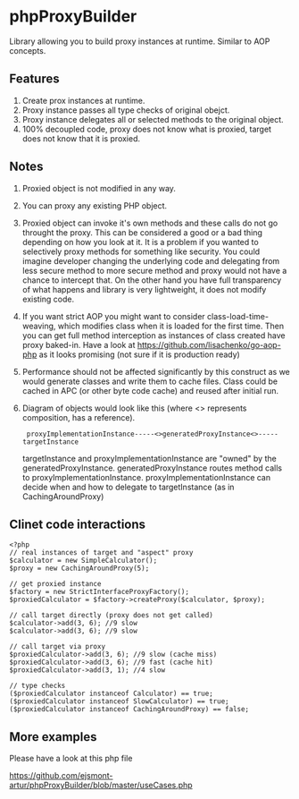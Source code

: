phpProxyBuilder
===============

Library allowing you to build proxy instances at runtime. Similar to AOP concepts.

## Features ##

1. Create prox instances at runtime. 
2. Proxy instance passes all type checks of original obejct.
3. Proxy instance delegates all or selected methods to the original object.
4. 100% decoupled code, proxy does not know what is proxied, target does not know that it is proxied.

## Notes ##

1. Proxied object is not modified in any way. 
2. You can proxy any existing PHP object.
3. Proxied object can invoke it's own methods and these calls do not go throught the proxy. 
    This can be considered a good or a bad thing depending on how you look at it. It is a problem if you wanted to 
    selectively proxy methods for something like security. You could imagine developer changing the underlying code
    and delegating from less secure method to more secure method and proxy would not have a chance to intercept that.
    On the other hand you have full transparency of what happens and library is very lightweight, it does not modify existing code.
4. If you want strict AOP you might want to consider class-load-time-weaving, which modifies class when it is loaded for the first time.
    Then you can get full method interception as instances of class created have proxy baked-in.
    Have a look at https://github.com/lisachenko/go-aop-php as it looks promising (not sure if it is production ready)
5. Performance should not be affected significantly by this construct as we would generate classes and write them to cache files.
    Class could be cached in APC (or other byte code cache) and reused after initial run.
6. Diagram of objects would look like this (where <> represents composition, has a reference).

        proxyImplementationInstance-----<>generatedProxyInstance<>-----targetInstance

    targetInstance and proxyImplementationInstance are "owned" by the generatedProxyInstance. 
    generatedProxyInstance routes method calls to proxyImplementationInstance.
    proxyImplementationInstance can decide when and how to delegate to targetInstance (as in CachingAroundProxy)
    

## Clinet code interactions ##

    <?php
    // real instances of target and "aspect" proxy
    $calculator = new SimpleCalculator();
    $proxy = new CachingAroundProxy(5);

    // get proxied instance
    $factory = new StrictInterfaceProxyFactory();
    $proxiedCalculator = $factory->createProxy($calculator, $proxy);

    // call target directly (proxy does not get called)
    $calculator->add(3, 6); //9 slow
    $calculator->add(3, 6); //9 slow

    // call target via proxy
    $proxiedCalculator->add(3, 6); //9 slow (cache miss)
    $proxiedCalculator->add(3, 6); //9 fast (cache hit)
    $proxiedCalculator->add(3, 1); //4 slow

    // type checks
    ($proxiedCalculator instanceof Calculator) == true;
    ($proxiedCalculator instanceof SlowCalculator) == true;
    ($proxiedCalculator instanceof CachingAroundProxy) == false;

## More examples ##

Please have a look at this php file

https://github.com/ejsmont-artur/phpProxyBuilder/blob/master/useCases.php
